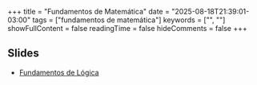 +++
title = "Fundamentos de Matemática"
date = "2025-08-18T21:39:01-03:00"
tags = ["fundamentos de matemática"]
keywords = ["", ""]
showFullContent = false
readingTime = false
hideComments = false
+++

## Slides

- [Fundamentos de Lógica](https://ime.ufg.br/)
